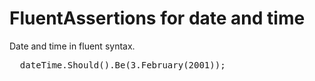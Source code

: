 # FluentAssertions for date and time

Date and time in fluent syntax.

<pre>
  dateTime.Should().Be(3.February(2001));
</pre>
